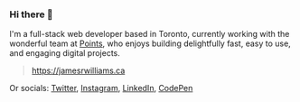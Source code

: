 ### Hi there 👋

I'm a full-stack web developer based in Toronto, currently working with the wonderful team at [Points](https://points.com), who enjoys building delightfully fast, easy to use, and engaging digital projects.

> https://jamesrwilliams.ca

Or socials: [Twitter](https://www.twitter.com/James_RWilliams), [Instagram](https://instagram.com/thejamesrwilliams), [LinkedIn](https://uk.linkedin.com/in/thejamesrwilliams), [CodePen](https://codepen.io/jamesrwilliams/)

<!--
**jamesrwilliams/jamesrwilliams** is a ✨ _special_ ✨ repository because its `README.md` (this file) appears on your GitHub profile.

Here are some ideas to get you started:

- 🔭 I’m currently working on ...
- 🌱 I’m currently learning ...
- 👯 I’m looking to collaborate on ...
- 🤔 I’m looking for help with ...
- 💬 Ask me about ...
- 📫 How to reach me: ...
- 😄 Pronouns: ...
- ⚡ Fun fact: ...
-->
